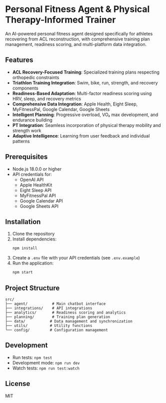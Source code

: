 # Personal Fitness Agent & Physical Therapy-Informed Trainer

An AI-powered personal fitness agent designed specifically for athletes recovering from ACL reconstruction, with comprehensive training plan management, readiness scoring, and multi-platform data integration.

## Features

- **ACL Recovery-Focused Training**: Specialized training plans respecting orthopedic constraints
- **Triathlon Training Integration**: Swim, bike, run, strength, and recovery components
- **Readiness-Based Adaptation**: Multi-factor readiness scoring using HRV, sleep, and recovery metrics
- **Comprehensive Data Integration**: Apple Health, Eight Sleep, MyFitnessPal, Google Calendar, Google Sheets
- **Intelligent Planning**: Progressive overload, VO₂ max development, and endurance building
- **PT Integration**: Seamless incorporation of physical therapy mobility and strength work
- **Adaptive Intelligence**: Learning from user feedback and individual patterns

## Prerequisites

- Node.js 18.0.0 or higher
- API credentials for:
  - OpenAI API
  - Apple HealthKit
  - Eight Sleep API
  - MyFitnessPal API
  - Google Calendar API
  - Google Sheets API

## Installation

1. Clone the repository
2. Install dependencies:
   ```bash
   npm install
   ```
3. Create a `.env` file with your API credentials (see `.env.example`)
4. Run the application:
   ```bash
   npm start
   ```

## Project Structure

```
src/
├── agent/           # Main chatbot interface
├── integrations/    # API integrations
├── analytics/       # Readiness scoring and analytics
├── planning/        # Training plan generation
├── data/           # Data management and synchronization
├── utils/          # Utility functions
└── config/         # Configuration management
```

## Development

- Run tests: `npm test`
- Development mode: `npm run dev`
- Watch tests: `npm run test:watch`

## License

MIT 